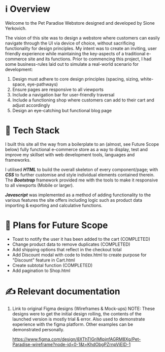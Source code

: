 # ℹ️ **Overview**

Welcome to the Pet Paradise Webstore designed and developed by Sione Yerkovich.

The vision of this site was to design a webstore where customers can easily navigate through the UI via device of choice, without sacrificing functionality for design principles. My intent was to create an inviting, user friendly experience while maintaining
the key-aspects of a traditional e-commerce site and its functions. Prior to commencing this project, I had some business-rules laid out to simulate a real-world scenario for development:

1. Design must adhere to core design principles (spacing, sizing, white-space, eye-pathways)
2. Ensure pages are responsive to all viewports
3. Include a navigation bar for user-friendly traversal
4. Include a functioning shop where customers can add to their cart and adjust accordingly
5. Design an eye-catching but functional blog page

# 🚀 **Tech Stack**

I built this site all the way from a boilerplate to an (almost, see Future Scope below) fully functional e-commerce store as a way to display, test and improve my skillset with web development tools, languages and frameworks.

I utilised ***HTML*** to build the overall skeleton of every component/page; with ***CSS*** to further customise and style individual elements contained therein. The ***Bootstrap*** framework provided me with the tools to make it responsive to all viewports (Mobile or larger).

***Javascript*** was implemented as a method of adding functionality to the various features the site offers including logic such as product data importing & exporting and calculative functions.

# 🌟 **Plans for Future Scope**

- Toast to notify the user it has been added to the cart (COMPLETED)
- Change product data to remove duplicates (COMPLETED)
- Add shipping options that reflect in the checkout total
- Add Discount modal with code to Index.html to create purpose for "Discount" feature in Cart.html
- Create subtotal function (COMPLETED)
- Add pagination to Shop.html

# ✍️ **Relevant documentation**
1. Link to original Figma designs (Wireframes & Mock-ups) NOTE: These designs were to get the initial design rolling, the contents of the launched version is mostly trial & error. Also used to demonstrate experience with the figma platform. Other examples can be demonstrated personally.
   
   https://www.figma.com/design/8XThTIGriMIpjnfAGRM8Xg/Pet-Paradise-wireframe?node-id=0-1&t=KhdObgPZrnpViElD-1
